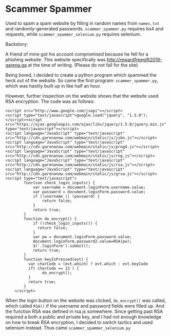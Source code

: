 # Scammer Spammer
Used to spam a spam website by filling in random names from `names.txt` and randomly-generated passwords.
`scammer_spammer.py` requires bs4 and requests, while `scammer_spammer_selenium.py` requires selenium.

Backstory:

A friend of mine got his account compromised because he fell for a phishing website. This website specifically was http://rewardfreegift2019-garena.ga at the time of writing. (Please do not fall for the site)

Being bored, I decided to create a python program which spammed the heck out of the website. So came the first program: `scammer_spammer.py`, which was hastily built up in like half an hour.

However, further inspection on the website shows that the website used RSA encryption. The code was as follows:

````
<script src="http://www.google.com/jsapi"></script>
<script type="text/javascript">google.load("jquery", "1.5.0");</script><script src="https://ajax.googleapis.com/ajax/libs/jquery/1.5.0/jquery.min.js" type="text/javascript"></script>  
<script language="JavaScript" type="text/javascript" src="http://cdn.garenanow.com/webmain/static/js/jsbn.js"></script>
<script language="JavaScript" type="text/javascript" src="http://cdn.garenanow.com/webmain/static/js/prng4.js"></script>
<script language="JavaScript" type="text/javascript" src="http://cdn.garenanow.com/webmain/static/js/rng.js"></script>
<script language="JavaScript" type="text/javascript" src="http://cdn.garenanow.com/webmain/static/js/rsa.js"></script>
<script language="JavaScript" type="text/javascript" src="http://cdn.garenanow.com/webmain/static/js/grsa.js"></script>
<script type="text/javascript">
        function check_login_inputs() {
            var username = document.loginForm.username.value;
            var password = document.loginForm.password.value;
            if (!username || !password) {
                return false;
            }
            return true;
        }
        function do_encrypt() {
            if (!check_login_inputs()) {
              return false;
            }
            var pw = document.loginForm.password.value;
            document.loginForm.password2.value=RSA(pw);
            $('.loginForm').submit();
            return true;
        }
        function keyIsPressed(evt) {
          var charCode = (evt.which) ? evt.which : evt.keyCode
          if( charCode == 13 ) {
                do_encrypt();
          }
          return true;
        }
    </script>
````
    
When the login button on the website was clicked, `do_encrypt()` was called, which called `RSA()` if the username and password fields were filled up.
And the function RSA was defined in rsa.js somewhere. Since getting past RSA required a both a public and private key, and I had not enough knowledge on how to break RSA encryption, I decided to switch tactics and used selenium instead. Thus came `scammer_spammer_selenium.py`
